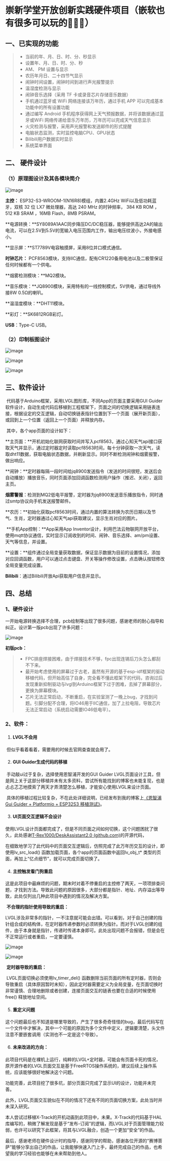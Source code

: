 # 崇新学堂开放创新实践硬件项目（嵌软也有很多可以玩的🫠🫠🫠）

## 一、已实现的功能

>- 当前的年、月、日、时、分、秒显示
>- 设置年、月、日、时、分、秒
>- AM、 PM 设置与显示
>- 农历年月日、二十四节气显示
>- 闹钟时间设置，闹钟时间到进行声光报警提示
>- 温湿度检测与显示
>- 闹钟音乐选择（采用 TF 卡或录音芯片存储音乐数据）
>- 手机通过蓝牙或 WiFi 网络连接该万年历，通过手机 APP 可以完成基本功能中的所有设置功能
>- 通过编写 Android 手机程序获得网上天气预报数据，并将该数据通过蓝牙或WiFi 网络传递给音乐万年历，万年历可以完成天气信息显示
>- 火灾检测与报警，采用声光报警和发送邮件的形式提醒
>- 电脑状态监测，实时监控电脑CPU、GPU状态
>- Bilibili用户数据实时显示
>- 系统菜单界面

## 二、 硬件设计

### （1）原理图设计及其各模块简介

![image](Note/image-20230828160040461.png)

**主控：** ESP32-S3-WROOM-1(N16R8)模组，内置2.4GHz WiFi以及低功耗蓝牙，双核 32 位 LX7 微处理器，高达 240 MHz 的时钟频率， 384 KB ROM ，512 KB SRAM ，16MB Flash，8MB PSRAM。

**电源转换：**SY8089A1AAC同步降压DC/DC稳压器，能够提供高达2A的输出电流，可以在2.5V到5.5V的宽输入电压范围内工作，输出电压纹波小，外接电感小。

**显示屏：**ST7789V电容触摸屏，采用8位并口模式通信。

**时钟芯片：** PCF8563模块，支持IIC通信，配有CR1220备用电池以及二极管保证任何时候都有一个供电。

**烟雾检测模块：**MQ2模块。

**音乐模块：**JQ8900模块，采用特有的一线控制模式，5V供电，通过导线外接8W 0.5Ω的喇叭。

**温湿度模块：**DHT11模块。

**彩灯：**SK6812RGB彩灯。

**USB**：Type-C USB。

### （2）印制板图设计

![image](Note/image-20230828160051208.png)

![image](Note/image-20230828160100934.png)

![image](Note/image-20230828160108869.png)

## 三、软件设计

​	代码基于Arduino框架，采用LVGL图形库，不同App的页面主要采用GUI Guider软件设计，自动生成代码后移植到工程框架下，页面之间的切换逻辑采用链表连接，根据设定的交互逻辑，自动切换链表指针位置到下一个页面（展开新页面），或回到上一个位置（返回上一个页面）并释放内存。

​	其中，各个app页面的设计如下：

​	**主页面：**开机初始化联网获取时间并写入pcf8563，通过心知天气api接口获取天气并显示，通过定时器定时读取pcf8563时间，每十分钟获取一次天气，读取dht11数据，获取电脑状态数据，并刷新显示。同时不断检测闹钟和烟雾报警，做出响应。

​	**闹钟：**定时器每隔一段时间给jq8900发送指令（发送的时间很短，发送后会自动播放）播放音乐，同时页面添加回调函数检测用户操作（推迟、关闭），返回主页。

​	**烟雾警报**：检测到MQ2低电平报警，定时器为jq8900发送音乐播放指令，同时通过smtp协议向手机发送报警邮件。

​	**农历：**初始化获取pcf8563时间，通过内置的算法转换为农历日期以及节气、生肖，定时器通过心知天气api获取建议，显示生肖对应的图片。

​	**手机App控制：**App采用App Inventor设计，利用巴法云物联网开放平台，使用mqtt协议通信，实时显示订阅收到的时间、闹钟、音乐选择、am/pm设置、天气等信息，并设置。

​	**设置：**组件通过全局变量获取数据，保证显示数据为目前的设置情况，添加对应回调函数，用户可以通过点击键盘、开关等操作修改设置，点击确认按钮修改全局变量完成设置。

​	**Bilibili**：通过Bilibili开放Api获取用户信息并显示。

## 四、总结

### 1、硬件设计

​	一开始电源转换选择不合理，pcb绘制等出现了很多问题，感谢老师的耐心指导和纠正。设计第一版pcb出现了许多问题：

![image](Note/image-20230828160259605.png)

**初版pcb：**

>- FPC排座焊接困难，由于焊接技术不够，fpc出现连锡后刀头怎么都刮不下来。
>- 最开始考虑使用的屏幕过于古老，虽然有开源的基于esp-idf框架的驱动移植代码，但开始高估了自身，完全看不懂此框架下的代码，咨询过后发现重新抑制驱动与lvgl到Arduino框架下过于困难，去掉了屏幕部分，更换为屏幕模块。
>- 芯片无法正常启动，不断重启，在实验室测了一晚上bug，才找到问题。引脚分配不合理，将IO46用于IIC通信，加了上拉电阻，导致芯片无法正常启动（系统启动需要IO46低电平）。

### 2、软件：

1) #### LVGL不会用

​	但似乎看着看着，需要用的时候去官网查查就会用了。

2) #### GUI Guider生成代码的移植 

​	手动敲ui过于复杂，选择使用恩智浦开发的GUI Guider LVGL页面设计工具，但是网上关于这部分移植并未有太多资料，尝试所有能找到的博客也未能复现，也是忐忐忑忑地摸索了两天才弄清楚怎么移植，才能安心使用LVGL来设计页面。

​	具体的移植过程比较复杂，不在此处详细说明，已经发布到我的博客上[《恩智浦 Gui Guider + Platformio + ESP32S3 移植测试》](https://blog.szbsgbsg7.top/2023/05/31/cx-lvgl-4/)。

3) #### UI页面交互逻辑不会设计

​	使用LVGL设计页面都完成了，但是不同页面之间如何切换，这个问题困扰了很久，此处感谢[T-Rex1000/DeskAssistant2.0 (github.com)](https://github.com/T-Rex1000/DeskAssistant2.0)的开源代码，

​	在细致地学习了此代码中的页面交互逻辑后，仿照完成了此万年历交互的设计，即使用lv_src_load() 函数加载页面，各个app的页面函数中返回lv_obj_t* 类型的页面，再加上“亿点细节”，就可以完成页面切换了。

4) #### 主控触发看门狗重启

​	这是此项目中最麻烦的问题，期末时对着不停重启的主控修了两天，一项项排查问题，才找到方法。导致此问题的原因很多，大部分都是指针、地址、内存溢出等导致，此处仅列出几种此项目中遇到的情况及解决方案。

​	**不合理的指针使用导致的重启：**

​	LVGL涉及非常多的指针，一不注意就可能会出错。可以看到，对于自己创建的指针组合成的结构体，在定时器传递参数时必须转换为指针。而对于LVGL创建的组件，由于本身就是指针，传递时传递本身即可。此处出现问题不会报错，但是会在不正常运行或者重启，一定要谨慎。

![image](Note/image-20230828160250787.png)

![image](Note/image-20230828160244839.png)

​	**定时器导致的重启：**

​	LVGL页面切换必须使用lv_timer_del() 函数删除当前页面的所有定时器，否则会导致重启（具体原因暂时未知），因此定时器需要定义为全局变量，在页面切换时非常谨慎、合理地删除或者创建，连接页面交互的链表也要在合适的时候使用free() 释放地址空间。

5) #### 重定义问题

​	这个问题最后也不知道是哪里导致的，产生了很多奇奇怪怪的bug，最后代码写在一个文件中才解决，其中一个可能的原因为多个文件中定义，逻辑要清楚，头文件注意不要嵌套调用（实测也不一定是这个导致）。

6) #### 未来改进的方向：

​	  此项目代码是在裸机上运行，纯粹的LVGL+定时器，可能会有页面卡死的情况，原开源作者的LVGL页面交互是基于FreeRTOS操作系统的，建议后续上操作系统，应该能够很好地解决这个问题。

​	功能完善，此项目挖了很多坑，部分页面只完成了显示UI的设计，功能并未完善。
 	
​	 此外，LVGL页面交互貌似在不同的情况下还有不同的页面切换方案，此处当时并未深入研究。
 	
​	本人尝试过移植X-Track的开机动画到此项目中，未果。X-Track的代码基于HAL库编写的，稍微了解发现是基于“发布-订阅”的逻辑，而LVGL对于页面管理能力较弱，也许可以研究下此框架，将其与LVGL融合，创造一个更加“安全”的作品。

​	最后，感谢老师在硬件设计时的指导，感谢同学的帮助，感谢各位开源的“赛博菩萨”能够分享出自己的作品，让我能够快速入门上手，最终完成自己的作品，也希望我的学习经验也能够在未来帮助到他人。

 
